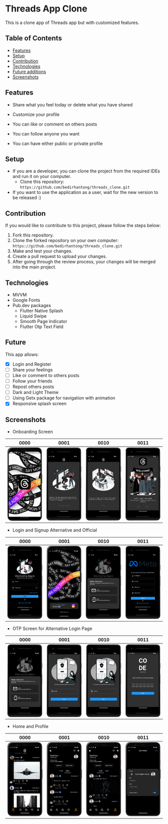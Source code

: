 # Threads App Clone

This is a clone app of Threads app but with customized features.


## Table of Contents

* [Features](#features)
* [Setup](#setup)
* [Contribution](#contribution)
* [Technologies](#technologies)
* [Future additions](#future)
* [Screenshots](#screenshots)



## Features

- Share what you feel today or delete what you have shared

- Customize your profile

- You can like or comment on others posts

- You can follow anyone you want

- You can have either public or private profile



## Setup
- If you are a developer, you can clone the project from the required IDEs and run it on your computer.
  - Clone this repository: `https://github.com/bedirhantong/threads_clone.git`
- If you want to use the application as a user, wait for the new version to be released :)

## Contribution

If you would like to contribute to this project, please follow the steps below:

1. Fork this repository.
2. Clone the forked repository on your own computer: `https://github.com/bedirhantong/threads_clone.git`
3. Make and test your changes.
4. Create a pull request to upload your changes.
5. After going through the review process, your changes will be merged into the main project.

## Technologies

- MVVM
- Google Fonts
- Pub.dev packages
  - Flutter Native Splash
  - Liquid Swipe
  - Smooth Page Indicator
  - Flutter Otp Text Field


## Future

This app allows:

- [x] Login and Register
- [ ] Share your feelings
- [ ] Like or comment to others posts
- [ ] Follow your friends
- [ ] Repost others posts
- [ ] Dark and Light Theme
- [ ] Using Getx package for navigation with animation
- [x] Responsive splash screen

## Screenshots

- Onboarding Screen

|                   0000                    |                   0001                   |                   0010                   |                       0011                        |
|:-----------------------------------------:|:----------------------------------------:|:----------------------------------------:|:-------------------------------------------------:|
| ![](assets/images/screenshots/splash.png) | ![](assets/images/screenshots/first.png) | ![](assets/images/screenshots/third.png) | ![](assets/images/screenshots/fourth_welcome.png) |


- Login and Signup Alternative and Official

|                   0000                    |                   0001                   |                  0010                   |                      0011                      |
|:-----------------------------------------------:|:-----------------------------------------:|:--------------------------------------:|:------------------------------------------------:|
| ![](assets/images/screenshots/login_screen.png) | ![](assets/images/screenshots/login_new.png) | ![](assets/images/screenshots/otp.png) | ![](assets/images/screenshots/signup_screen.png) |

- OTP Screen for Alternative Login Page

|                   0000                    |                   0001                   |                  0010                   |                      0011                      |
|:-----------------------------------------------:|:-----------------------------------------:|:--------------------------------------:|:------------------------------------------------:|
| ![](assets/images/screenshots/otp.png) | ![](assets/images/screenshots/reset_via_email.png) | ![](assets/images/screenshots/reset_via_phone.png) | ![](assets/images/screenshots/enter_verification_code.png) |


- Home and Profile

|                   0000                    |                   0001                   |                  0010                   |                      0011                      |
|:-----------------------------------------------:|:-----------------------------------------:|:--------------------------------------:|:------------------------------------------------:|
| ![](assets/images/screenshots/home.png) | ![](assets/images/screenshots/profile_replies.png) | ![](assets/images/screenshots/profile_threads.png) | ![](assets/images/screenshots/edit_profile.png) |
